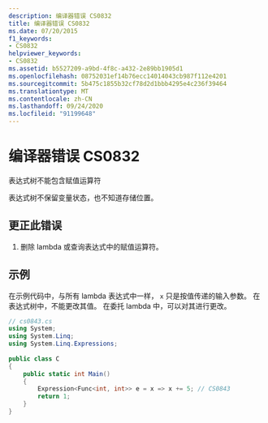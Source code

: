 ```yaml
---
description: 编译器错误 CS0832
title: 编译器错误 CS0832
ms.date: 07/20/2015
f1_keywords:
- CS0832
helpviewer_keywords:
- CS0832
ms.assetid: b5527209-a9bd-4f8c-a432-2e89bb1905d1
ms.openlocfilehash: 08752031ef14b76ecc14014043cb987f112e4201
ms.sourcegitcommit: 5b475c1855b32cf78d2d1bbb4295e4c236f39464
ms.translationtype: MT
ms.contentlocale: zh-CN
ms.lasthandoff: 09/24/2020
ms.locfileid: "91199648"
---
```

# <a name="compiler-error-cs0832"></a>编译器错误 CS0832

表达式树不能包含赋值运算符  
  
 表达式树不保留变量状态，也不知道存储位置。  
  
## <a name="to-correct-this-error"></a>更正此错误  
  
1. 删除 lambda 或查询表达式中的赋值运算符。  
  
## <a name="example"></a>示例  

 在示例代码中，与所有 lambda 表达式中一样， `x` 只是按值传递的输入参数。 在表达式树中，不能更改其值。 在委托 lambda 中，可以对其进行更改。  
  
```csharp  
// cs0843.cs  
using System;  
using System.Linq;  
using System.Linq.Expressions;  
  
public class C  
{  
    public static int Main()  
    {  
        Expression<Func<int, int>> e = x => x += 5; // CS0843  
        return 1;  
    }  
}  
```
